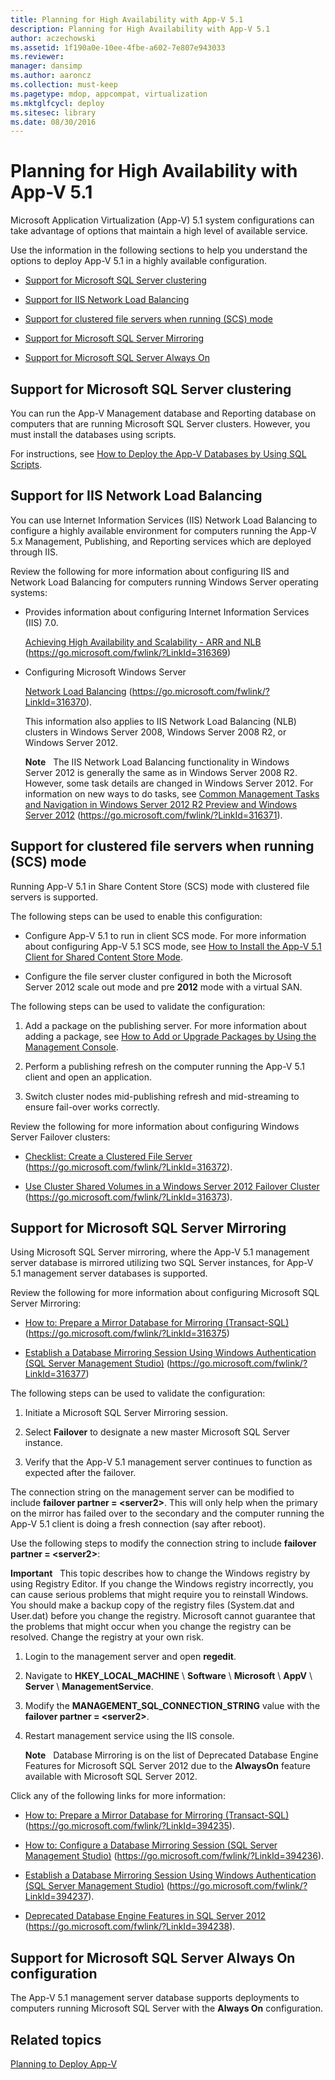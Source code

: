 ```yaml
---
title: Planning for High Availability with App-V 5.1
description: Planning for High Availability with App-V 5.1
author: aczechowski
ms.assetid: 1f190a0e-10ee-4fbe-a602-7e807e943033
ms.reviewer: 
manager: dansimp
ms.author: aaroncz
ms.collection: must-keep
ms.pagetype: mdop, appcompat, virtualization
ms.mktglfcycl: deploy
ms.sitesec: library
ms.date: 08/30/2016
---
```



# Planning for High Availability with App-V 5.1


Microsoft Application Virtualization (App-V) 5.1 system configurations can take advantage of options that maintain a high level of available service.

Use the information in the following sections to help you understand the options to deploy App-V 5.1 in a highly available configuration.

-   [Support for Microsoft SQL Server clustering](#bkmk-sqlcluster)

-   [Support for IIS Network Load Balancing](#bkmk-iisloadbal)

-   [Support for clustered file servers when running (SCS) mode](#bkmk-clusterscsmode)

-   [Support for Microsoft SQL Server Mirroring](#bkmk-sqlmirroring)

-   [Support for Microsoft SQL Server Always On](#bkmk-sqlalwayson)

## <a href="" id="bkmk-sqlcluster"></a>Support for Microsoft SQL Server clustering


You can run the App-V Management database and Reporting database on computers that are running Microsoft SQL Server clusters. However, you must install the databases using scripts.

For instructions, see [How to Deploy the App-V Databases by Using SQL Scripts](how-to-deploy-the-app-v-databases-by-using-sql-scripts51.md).

## <a href="" id="bkmk-iisloadbal"></a>Support for IIS Network Load Balancing


You can use Internet Information Services (IIS) Network Load Balancing to configure a highly available environment for computers running the App-V 5.x Management, Publishing, and Reporting services which are deployed through IIS.

Review the following for more information about configuring IIS and Network Load Balancing for computers running Windows Server operating systems:

-   Provides information about configuring Internet Information Services (IIS) 7.0.

    [Achieving High Availability and Scalability - ARR and NLB](https://go.microsoft.com/fwlink/?LinkId=316369) (https://go.microsoft.com/fwlink/?LinkId=316369)

-   Configuring Microsoft Windows Server

    [Network Load Balancing](https://go.microsoft.com/fwlink/?LinkId=316370) (https://go.microsoft.com/fwlink/?LinkId=316370).

    This information also applies to IIS Network Load Balancing (NLB) clusters in Windows Server 2008, Windows Server 2008 R2, or Windows Server 2012.

    **Note**  
    The IIS Network Load Balancing functionality in Windows Server 2012 is generally the same as in Windows Server 2008 R2. However, some task details are changed in Windows Server 2012. For information on new ways to do tasks, see [Common Management Tasks and Navigation in Windows Server 2012 R2 Preview and Windows Server 2012](https://go.microsoft.com/fwlink/?LinkId=316371) (https://go.microsoft.com/fwlink/?LinkId=316371).

     

## <a href="" id="bkmk-clusterscsmode"></a>Support for clustered file servers when running (SCS) mode


Running App-V 5.1 in Share Content Store (SCS) mode with clustered file servers is supported.

The following steps can be used to enable this configuration:

-   Configure App-V 5.1 to run in client SCS mode. For more information about configuring App-V 5.1 SCS mode, see [How to Install the App-V 5.1 Client for Shared Content Store Mode](how-to-install-the-app-v-51-client-for-shared-content-store-mode.md).

-   Configure the file server cluster configured in both the Microsoft Server 2012 scale out mode and pre **2012** mode with a virtual SAN.

The following steps can be used to validate the configuration:

1.  Add a package on the publishing server. For more information about adding a package, see [How to Add or Upgrade Packages by Using the Management Console](how-to-add-or-upgrade-packages-by-using-the-management-console-51-gb18030.md).

2.  Perform a publishing refresh on the computer running the App-V 5.1 client and open an application.

3.  Switch cluster nodes mid-publishing refresh and mid-streaming to ensure fail-over works correctly.

Review the following for more information about configuring Windows Server Failover clusters:

-   [Checklist: Create a Clustered File Server](https://go.microsoft.com/fwlink/?LinkId=316372) (https://go.microsoft.com/fwlink/?LinkId=316372).

-   [Use Cluster Shared Volumes in a Windows Server 2012 Failover Cluster](https://go.microsoft.com/fwlink/?LinkId=316373) (https://go.microsoft.com/fwlink/?LinkId=316373).

## <a href="" id="bkmk-sqlmirroring"></a>Support for Microsoft SQL Server Mirroring


Using Microsoft SQL Server mirroring, where the App-V 5.1 management server database is mirrored utilizing two SQL Server instances, for App-V 5.1 management server databases is supported.

Review the following for more information about configuring Microsoft SQL Server Mirroring:

-   [How to: Prepare a Mirror Database for Mirroring (Transact-SQL)](https://go.microsoft.com/fwlink/?LinkId=316375) (https://go.microsoft.com/fwlink/?LinkId=316375)

-   [Establish a Database Mirroring Session Using Windows Authentication (SQL Server Management Studio)](https://go.microsoft.com/fwlink/?LinkId=316377) (https://go.microsoft.com/fwlink/?LinkId=316377)

The following steps can be used to validate the configuration:

1.  Initiate a Microsoft SQL Server Mirroring session.

2.  Select **Failover** to designate a new master Microsoft SQL Server instance.

3.  Verify that the App-V 5.1 management server continues to function as expected after the failover.

The connection string on the management server can be modified to include **failover partner = &lt;server2&gt;**. This will only help when the primary on the mirror has failed over to the secondary and the computer running the App-V 5.1 client is doing a fresh connection (say after reboot).

Use the following steps to modify the connection string to include **failover partner = &lt;server2&gt;**:

**Important**  
This topic describes how to change the Windows registry by using Registry Editor. If you change the Windows registry incorrectly, you can cause serious problems that might require you to reinstall Windows. You should make a backup copy of the registry files (System.dat and User.dat) before you change the registry. Microsoft cannot guarantee that the problems that might occur when you change the registry can be resolved. Change the registry at your own risk.

 

1.  Login to the management server and open **regedit**.

2.  Navigate to **HKEY\_LOCAL\_MACHINE** \\ **Software** \\ **Microsoft** \\ **AppV** \\ **Server** \\ **ManagementService**.

3.  Modify the **MANAGEMENT\_SQL\_CONNECTION\_STRING** value with the **failover partner = &lt;server2&gt;**.

4.  Restart management service using the IIS console.

    **Note**  
    Database Mirroring is on the list of Deprecated Database Engine Features for Microsoft SQL Server 2012 due to the **AlwaysOn** feature available with Microsoft SQL Server 2012.

     

Click any of the following links for more information:

-   [How to: Prepare a Mirror Database for Mirroring (Transact-SQL)](https://go.microsoft.com/fwlink/?LinkId=394235) (https://go.microsoft.com/fwlink/?LinkId=394235).

-   [How to: Configure a Database Mirroring Session (SQL Server Management Studio)](https://go.microsoft.com/fwlink/?LinkId=394236) (https://go.microsoft.com/fwlink/?LinkId=394236).

-   [Establish a Database Mirroring Session Using Windows Authentication (SQL Server Management Studio)](https://go.microsoft.com/fwlink/?LinkId=394237) (https://go.microsoft.com/fwlink/?LinkId=394237).

-   [Deprecated Database Engine Features in SQL Server 2012](https://go.microsoft.com/fwlink/?LinkId=394238) (https://go.microsoft.com/fwlink/?LinkId=394238).

## <a href="" id="bkmk-sqlalwayson"></a>Support for Microsoft SQL Server Always On configuration


The App-V 5.1 management server database supports deployments to computers running Microsoft SQL Server with the **Always On** configuration.






## Related topics


[Planning to Deploy App-V](planning-to-deploy-app-v51.md)

 

 





